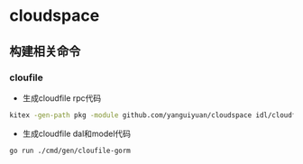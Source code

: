 # cloudspace

## 构建相关命令

### cloufile

- 生成cloudfile rpc代码
 ```bash
 kitex -gen-path pkg -module github.com/yanguiyuan/cloudspace idl/cloudfile/cloudfile.thrift
 ```
- 生成cloudfile dal和model代码
```bash
go run ./cmd/gen/cloufile-gorm
```